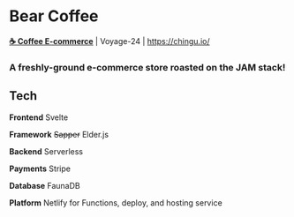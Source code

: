 # Bear Coffee

**[☕ Coffee E-commerce](https://bearcoffee.netlify.app/)** | Voyage-24 | https://chingu.io/

### A freshly-ground e-commerce store roasted on the JAM stack!

## Tech

**Frontend** Svelte

**Framework** ~~Sapper~~ Elder.js

**Backend** Serverless

**Payments** Stripe

**Database** FaunaDB

**Platform** Netlify for Functions, deploy, and hosting service

